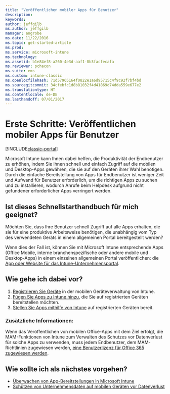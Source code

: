 ```yaml
---
title: "Veröffentlichen mobiler Apps für Benutzer"
description: 
keywords: 
author: jeffgilb
ms.author: jeffgilb
manager: angrobe
ms.date: 11/22/2016
ms.topic: get-started-article
ms.prod: 
ms.service: microsoft-intune
ms.technology: 
ms.assetid: b1e84ef8-a260-4e3d-aaf1-8b3facfecafa
ms.reviewer: pchacon
ms.suite: ems
ms.custom: intune-classic
ms.openlocfilehash: 71d57965164f0822e1a6d95715c4f9c92f7bf4bd
ms.sourcegitcommit: 34cfebfc1d8b81032f4d41869d74dda559e677e2
ms.translationtype: HT
ms.contentlocale: de-DE
ms.lasthandoff: 07/01/2017
---
```

# <a name="quick-start-guide-publish-mobile-apps-to-your-users"></a>Erste Schritte: Veröffentlichen mobiler Apps für Benutzer

[!INCLUDE[classic-portal](../includes/classic-portal.md)]

Microsoft Intune kann Ihnen dabei helfen, die Produktivität der Endbenutzer zu erhöhen, indem Sie ihnen schnell und einfach Zugriff auf die mobilen und Desktop-Apps gewähren, die sie auf den Geräten ihrer Wahl benötigen. Durch die einfache Bereitstellung von Apps für Endbenutzer ist weniger Zeit und Aufwand für Benutzer erforderlich, um die richtigen Apps zu suchen und zu installieren, wodurch Anrufe beim Helpdesk aufgrund nicht gefundener erforderlicher Apps verringert werden.   

## <a name="is-this-quick-start-guide-right-for-me"></a>Ist dieses Schnellstarthandbuch für mich geeignet?
Möchten Sie, dass Ihre Benutzer schnell Zugriff auf alle Apps erhalten, die sie für eine produktive Arbeitsweise benötigen, die unabhängig vom Typ des verwendeten Geräts in einem allgemeinen Portal bereitgestellt werden?

Wenn dies der Fall ist, können Sie mit Microsoft Intune entsprechende Apps (Office Mobile, interne branchenspezifische oder andere mobile und Desktop-Apps) in einem einzelnen allgemeinen Portal veröffentlichen: die [App oder Website für das Intune-Unternehmensportal](/intune-user-help/company-portal-frequently-asked-questions).

## <a name="how-do-i-do-it"></a>Wie gehe ich dabei vor?
1.  [Registrieren Sie Geräte](/intune-classic/deploy-use/enroll-devices-in-microsoft-intune) in der mobilen Geräteverwaltung von Intune.
2.  [Fügen Sie Apps zu Intune hinzu](/intune-classic/deploy-use/add-apps-for-mobile-devices-in-microsoft-intune), die Sie auf registrierten Geräten bereitstellen möchten.
3.  [Stellen Sie Apps mithilfe von Intune](/intune-classic/deploy-use/deploy-apps) auf registrierten Geräten bereit.

### <a name="additional-information"></a>Zusätzliche Informationen:
Wenn das Veröffentlichen von mobilen Office-Apps mit dem Ziel erfolgt, die MAM-Funktionen von Intune zum Verwalten des Schutzes vor Datenverlust für solche Apps zu verwenden, muss jedem Endbenutzer, dem MAM-Richtlinien zugewiesen werden, [eine Benutzerlizenz für Office 365 zugewiesen werden](https://support.office.com/article/Assign-or-remove-licenses-for-Office-365-for-business-997596b5-4173-4627-b915-36abac6786dc).

## <a name="what-should-i-do-next"></a>Wie sollte ich als nächstes vorgehen?
- [Überwachen von App-Bereitstellungen in Microsoft Intune](/intune-classic/deploy-use/monitor-apps-in-microsoft-intune)
- [Schützen von Unternehmensdaten auf mobilen Geräten vor Datenverlust](/intune-classic/deploy-use/protect-app-data-using-mobile-app-management-policies-with-microsoft-intune)
